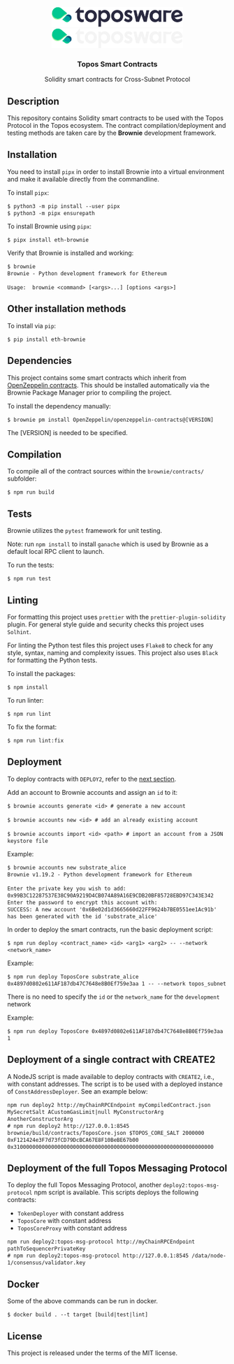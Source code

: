 <div id="top"></div>
<!-- PROJECT LOGO -->
<br />
<div align="center">

  <img src="./.github/assets/logo.png#gh-light-mode-only" alt="Logo" width="300">
  <img src="./.github/assets/logo_dark.png#gh-dark-mode-only" alt="Logo" width="300">

  <h3 align="center">Topos Smart Contracts</h3>

  <p align="center">
    Solidity smart contracts for Cross-Subnet Protocol
  </p>
</div>

## Description

This repository contains Solidity smart contracts to be used with the Topos Protocol in the Topos ecosystem. The contract compilation/deployment and testing methods are taken care by the **Brownie** development framework.

## Installation

You need to install `pipx` in order to install Brownie into a virtual environment and make it available directly from the commandline.

To install `pipx`:

```
$ python3 -m pip install --user pipx
$ python3 -m pipx ensurepath
```

To install Brownie using `pipx`:

```
$ pipx install eth-brownie
```

Verify that Brownie is installed and working:

```
$ brownie
Brownie - Python development framework for Ethereum

Usage:  brownie <command> [<args>...] [options <args>]
```

## Other installation methods

To install via `pip`:

```
$ pip install eth-brownie
```

## Dependencies

This project contains some smart contracts which inherit from [OpenZeppelin contracts](https://github.com/OpenZeppelin/openzeppelin-contracts). This should be installed automatically via the Brownie Package Manager prior to compiling the project.

To install the dependency manually:

```
$ brownie pm install OpenZeppelin/openzeppelin-contracts@[VERSION]
```

The [VERSION] is needed to be specified.

## Compilation

To compile all of the contract sources within the `brownie/contracts/` subfolder:

```
$ npm run build
```

## Tests

Brownie utilizes the `pytest` framework for unit testing.

Note: run `npm install` to install `ganache` which is used by Brownie as a default local RPC client to launch.

To run the tests:

```
$ npm run test
```

## Linting

For formatting this project uses `prettier` with the `prettier-plugin-solidity` plugin. For general style guide and security checks this project uses `Solhint`.

For linting the Python test files this project uses `Flake8` to check for any style, syntax, naming and complexity issues. This project also uses `Black` for formatting the Python tests.

To install the packages:

```
$ npm install
```

To run linter:

```
$ npm run lint
```

To fix the format:

```
$ npm run lint:fix
```

## Deployment

To deploy contracts with `DEPLOY2`, refer to the [next section](#deployment-with-deploy2).

Add an account to Brownie accounts and assign an `id` to it:

```
$ brownie accounts generate <id> # generate a new account

$ brownie accounts new <id> # add an already existing account

$ brownie accounts import <id> <path> # import an account from a JSON keystore file
```

Example:

```
$ brownie accounts new substrate_alice
Brownie v1.19.2 - Python development framework for Ethereum

Enter the private key you wish to add: 0x99B3C12287537E38C90A9219D4CB074A89A16E9CDB20BF85728EBD97C343E342
Enter the password to encrypt this account with:
SUCCESS: A new account '0x6Be02d1d3665660d22FF9624b7BE0551ee1Ac91b' has been generated with the id 'substrate_alice'
```

In order to deploy the smart contracts, run the basic deployment script:

```
$ npm run deploy <contract_name> <id> <arg1> <arg2> -- --network <network_name>
```

Example:

```
$ npm run deploy ToposCore substrate_alice 0x4897d0802e611AF187db47C7648e8B0Ef759e3aa 1 -- --network topos_subnet
```

There is no need to specify the `id` or the `network_name` for the `development` network

Example:

```
$ npm run deploy ToposCore 0x4897d0802e611AF187db47C7648e8B0Ef759e3aa 1
```

## Deployment of a single contract with CREATE2

A NodeJS script is made available to deploy contracts with `CREATE2`, i.e., with constant addresses. The script is to be used with a deployed instance of `ConstAddressDeployer`. See an example below:

```
npm run deploy2 http://myChainRPCEndpoint myCompiledContract.json MySecretSalt ACustomGasLimit|null MyConstructorArg AnotherConstructorArg
# npm run deploy2 http://127.0.0.1:8545 brownie/build/contracts/ToposCore.json $TOPOS_CORE_SALT 2000000 0xF121424e3F7d73fCD79DcBCA67E8F10BeBE67b00 0x3100000000000000000000000000000000000000000000000000000000000000
```

## Deployment of the full Topos Messaging Protocol

To deploy the full Topos Messaging Protocol, another `deploy2:topos-msg-protocol` npm script is available. This scripts deploys the following contracts:

- `TokenDeployer` with constant address
- `ToposCore` with constant address
- `ToposCoreProxy` with constant address

```
npm run deploy2:topos-msg-protocol http://myChainRPCEndpoint pathToSequencerPrivateKey
# npm run deploy2:topos-msg-protocol http://127.0.0.1:8545 /data/node-1/consensus/validator.key
```

## Docker

Some of the above commands can be run in docker.

```
$ docker build . --t target [build|test|lint]
```

## License

This project is released under the terms of the MIT license.
